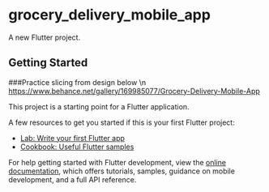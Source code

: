 # grocery_delivery_mobile_app

A new Flutter project.

## Getting Started
###Practice slicing from design below \n
https://www.behance.net/gallery/169985077/Grocery-Delivery-Mobile-App

This project is a starting point for a Flutter application.

A few resources to get you started if this is your first Flutter project:

- [Lab: Write your first Flutter app](https://docs.flutter.dev/get-started/codelab)
- [Cookbook: Useful Flutter samples](https://docs.flutter.dev/cookbook)

For help getting started with Flutter development, view the
[online documentation](https://docs.flutter.dev/), which offers tutorials,
samples, guidance on mobile development, and a full API reference.
